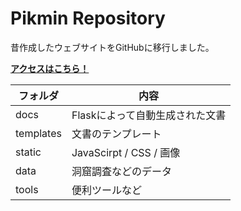 # Pikmin Repository

昔作成したウェブサイトをGitHubに移行しました。

[**アクセスはこちら！**](https://noamoa16.github.io/pikmin-repository/)

|フォルダ|内容|
|----|----|
|docs|Flaskによって自動生成された文書|
|templates|文書のテンプレート|
|static|JavaScirpt / CSS / 画像|
|data|洞窟調査などのデータ|
|tools|便利ツールなど|
